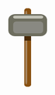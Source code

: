 <div id="martillo">
  <svg width="120" height="190" xmlns="http://www.w3.org/2000/svg")>
    <rect x="43" y="10" width="14" height="160" rx="6" ry="5" fill="#895111"/>
    <rect x="43" y="10" width="14" height="160" rx="6" ry="5" fill="#895111"/>
    <rect x="45" y="15" width="4" height="150" rx="6" ry="6" fill="#A68661"/>
    <rect x="10" y="22" width="80" height="45" rx="14" ry="12" fill="#6E6E5F"/>
    <rect x="20" y="37" width="62" height="24" rx="6" ry="6" fill="#898982"/>
    <rect x="20" y="25" width="62" height="6" rx="4" ry="4" fill="#C2C2B6"/>
    <rect x="43" y="67" width="14" height="9" fill="#482907"/>
  </svg>
</div>
